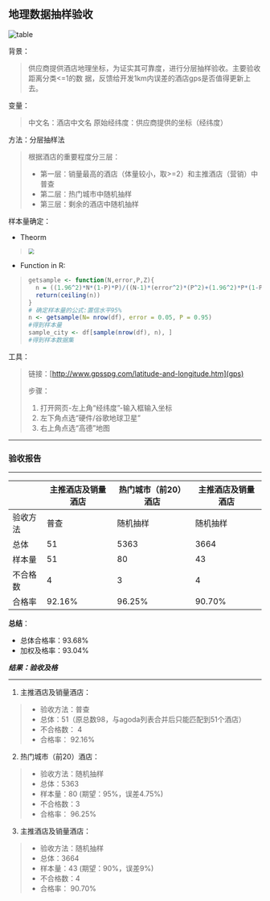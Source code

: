 ## 地理数据抽样验收

![table](https://i.imgur.com/9a6tWud.png)

背景：

> 供应商提供酒店地理坐标，为证实其可靠度，进行分层抽样验收。主要验收距离分类<=1的数			据，反馈给开发1km内误差的酒店gps是否值得更新上去。

变量：

> 中文名：酒店中文名
> 原始经纬度：供应商提供的坐标（经纬度）

方法：分层抽样法

> 根据酒店的重要程度分三层：
>
> - 第一层：销量最高的酒店（体量较小，取>=2）和主推酒店（营销）中普查
> - 第二层：热门城市中随机抽样
> - 第三层：剩余的酒店中随机抽样

样本量确定：

- Theorm

> <img src="https://i.imgur.com/OyIJTGm.jpg" style="zoom:70%"/>

- Function in R:

> ```R
> getsample <- function(N,error,P,Z){
>   n = ((1.96^2)*N*(1-P)*P)/((N-1)*(error^2)*(P^2)+(1.96^2)*P*(1-P))
>   return(ceiling(n))
> } 
> # 确定样本量的公式:置信水平95%
> n <- getsample(N= nrow(df), error = 0.05, P = 0.95)
> #得到样本量
> sample_city <- df[sample(nrow(df), n), ]
> #得到样本数据集
> ```

工具：

> 链接：[http://www.gpsspg.com/latitude-and-longitude.htm](gps)
>
> 步骤：
>
> 1. 打开网页-左上角“经纬度”-输入框输入坐标
> 2. 左下角点选“硬件/谷歌地球卫星”
> 3. 右上角点选“高德”地图

---

### 验收报告

---

|          | 主推酒店及销量酒店 | 热门城市（前20）酒店 | 主推酒店及销量酒店 |
| -------- | ------------------ | -------------------- | ------------------ |
| 验收方法 | 普查               | 随机抽样             | 随机抽样           |
| 总体     | 51                 | 5363                 | 3664               |
| 样本量   | 51                 | 80                   | 43                 |
| 不合格数 | 4                  | 3                    | 4                  |
| 合格率   | 92.16%             | 96.25%               | 90.70%             |

**总结**：

- 总体合格率：93.68%
- 加权及格率：93.04%

**_结果：验收及格_**

---

1. 主推酒店及销量酒店：
> - 验收方法：普查
> - 总体：51（原总数98，与agoda列表合并后只能匹配到51个酒店）
> - 不合格数： 4
> - 合格率： 92.16%

2. 热门城市（前20）酒店：
> - 验收方法：随机抽样
> - 总体：5363
> - 样本量：80 (期望：95%，误差4.75%)
> - 不合格数：3
> - 合格率： 96.25%

3. 主推酒店及销量酒店：
> - 验收方法：随机抽样
> - 总体：3664
> - 样本量：43 (期望：90%，误差9%)
> - 不合格数：4
> - 合格率： 90.70%